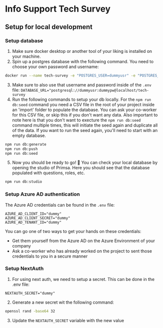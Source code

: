 # Info Support Tech Survey

## Setup for local development

### Setup database

1. Make sure docker desktop or another tool of your liking is installed on your machine.
2. Spin up a postgres database with the following command. You need to choose your own password and username:
```bash
docker run --name tech-survey -e "POSTGRES_USER=dummyusr" -e "POSTGRES_PASSWORD=dummypw" -e "POSTGRES_DB=tech-survey" -d -p 5432:5432 docker.io/postgres
```
3. Make sure to also use that username and password inside of the `.env` file:
`DATABASE_URL="postgresql://dummyusr:dummypw@localhost/tech-survey`
4. Run the following commands to setup your db locally. For the `npm run db:seed` command you need a CSV file in the root of your project inside an 'import' folder to populate the database. You can ask your co-worker for this CSV file, or skip this if you don't want any data. Also important to note here is that you don't want to execture the `npm run db:seed` command multiple times, this will initiate the seed again and duplicate all of the data. If you want to run the seed again, you'll need to start with an empty database.
```bash
npm run db:generate
npm run db:push
npm run db:seed
```
5. Now you should be ready to go! 🎉 You can check your local database by opening the studio of Primsa. Here you should see that the database populated with questions, roles, etc.
```bash
npm run db:studio
```

### Setup Azure AD authentication

The Azure AD credentials can be found in the `.env` file:
```
AZURE_AD_CLIENT_ID="dummy"
AZURE_AD_CLIENT_SECRET="dummy"
AZURE_AD_TENANT_ID="dummy"
```

You can go one of two ways to get your hands on these credentials:
- Get them yourself from the Azure AD on the Azure Environment of your company
- Ask a co-worker who has already worked on the project to sent those credentials to you in a secure manner

### Setup NextAuth

1. For using next auth, we need to setup a secret. This can be done in the .env file:
```
NEXTAUTH_SECRET="dummy"
```
2. Generate a new secret wit the following command:
```bash
openssl rand -base64 32
```
3. Update the `NEXTAUTH_SECRET` variable with the new value
